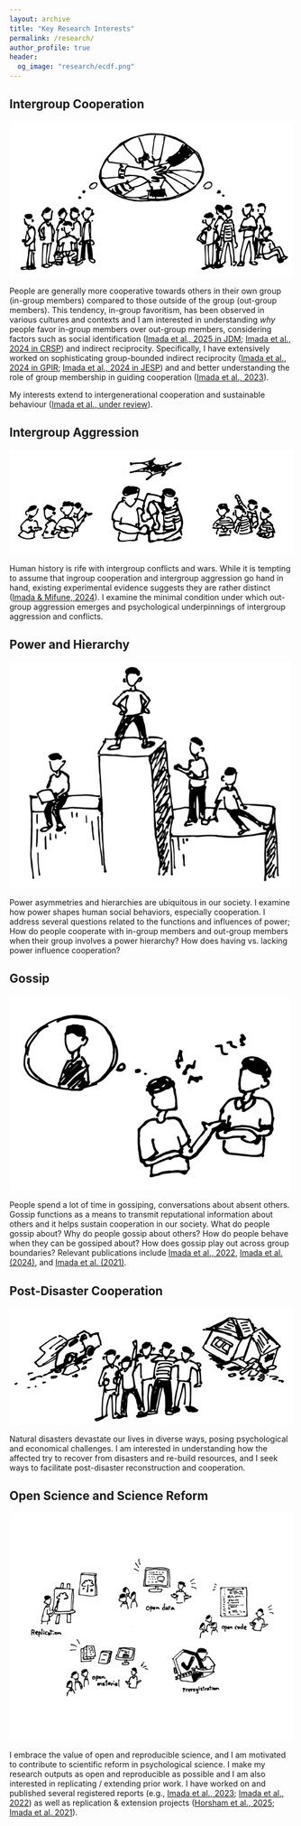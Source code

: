 ```yaml
---
layout: archive
title: "Key Research Interests"
permalink: /research/
author_profile: true
header:
  og_image: "research/ecdf.png"
---
```


## Intergroup Cooperation

![image](/assets/images/imada_web_touka_c-02-r.png) 

People are generally more cooperative towards others in their own group (in-group members) compared to those outside of the group (out-group members). This tendency, in-group favoritism, has been observed in various cultures and contexts and I am interested in understanding <em>why</em> people favor in-group members over out-group members, considering factors such as social identification ([Imada et al., 2025 in JDM](https://doi.org/10.1017/jdm.2025.9); [Imada et al., 2024 in CRSP](https://doi.org/10.1080/23743603.2024.2388345)) and indirect reciprocity. Specifically, I have extensively worked on sophisticating group-bounded indirect reciprocity ([Imada et al., 2024 in GPIR](https://doi.org/10.1177/13684302241239860); [Imada et al., 2024 in JESP](https://doi.org/10.1016/j.jesp.2024.104657)) and and better understanding the role of group membership in guiding cooperation ([Imada et al., 2023](https://doi.org/10.1016/j.evolhumbehav.2023.05.002)). 

My interests extend to intergenerational cooperation and sustainable behaviour ([Imada et al., under review](https://www.souken.kochi-tech.ac.jp/seido/wp/SDES-2025-1.pdf)). 

## Intergroup Aggression

![image](/assets/images/imada_web_touka_c-04-r.png)

Human history is rife with intergroup conflicts and wars. While it is tempting to assume that ingroup cooperation and intergroup aggression go hand in hand, existing experimental evidence suggests they are rather distinct ([Imada & Mifune, 2024](https://doi.org/10.1017/S0140525X23002728)). I examine the minimal condition under which out-group aggression emerges and psychological underpinnings of intergroup aggression and conflicts. 

## Power and Hierarchy

![image](/assets/images/imada_web_touka_c-05-r.png)

Power asymmetries and hierarchies are ubiquitous in our society. I examine how power shapes human social behaviors, especially cooperation. I address several questions related to the functions and influences of power; How do people cooperate with in-group members and out-group members when their group involves a power hierarchy? How does having vs. lacking power influence cooperation?

## Gossip

![image](/assets/images/imada_web_touka_c-06-r.png)

People spend a lot of time in gossiping, conversations about absent others. Gossip functions as a means to transmit reputational information about others and it helps sustain cooperation in our society. What do people gossip about? Why do people gossip about others? How do people behave when they can be gossiped about? How does gossip play out across group boundaries? Relevant publications include [Imada et al., 2022](https://www.tandfonline.com/doi/full/10.1080/23743603.2022.2090327), [Imada et al. (2024)](https://doi.org/10.1016/j.jesp.2024.104657), and [Imada et al. (2021)](https://doi.org/10.1037/ebs0000218).

## Post-Disaster Cooperation

![image](/assets/images/imada_web_touka_c-07-r.png)

Natural disasters devastate our lives in diverse ways, posing psychological and economical challenges. I am interested in understanding how the affected try to recover from disasters and re-build resources, and I seek ways to facilitate post-disaster reconstruction and cooperation. 

## Open Science and Science Reform

![image](/assets/images/imada_web_touka_c-08-r.png)

I embrace the value of open and reproducible science, and I am motivated to contribute to scientific reform in psychological science. I make my research outputs as open and reproducible as possible and I am also interested in replicating / extending prior work. I have worked on and published several registered reports (e.g., [Imada et al., 2023](https://doi.org/10.1016/j.evolhumbehav.2023.05.002); [Imada et al., 2022](https://www.tandfonline.com/doi/full/10.1080/23743603.2022.2090327)) as well as replication & extension projects ([Horsham et al., 2025](https://royalsocietypublishing.org/doi/10.1098/rsos.250441); [Imada et al. 2021](https://doi.org/10.1525/collabra.32572)). 


